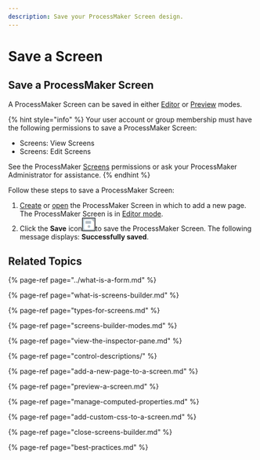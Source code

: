 ```yaml
---
description: Save your ProcessMaker Screen design.
---
```


# Save a Screen

## Save a ProcessMaker Screen

A ProcessMaker Screen can be saved in either [Editor](screens-builder-modes.md#editor-mode) or [Preview](screens-builder-modes.md#preview-mode) modes.

{% hint style="info" %}
Your user account or group membership must have the following permissions to save a ProcessMaker Screen:

* Screens: View Screens
* Screens: Edit Screens

See the ProcessMaker [Screens](../../../processmaker-administration/permission-descriptions-for-users-and-groups.md#screens) permissions or ask your ProcessMaker Administrator for assistance.
{% endhint %}

Follow these steps to save a ProcessMaker Screen:

1. [Create](../manage-forms/create-a-new-form.md) or [open](../manage-forms/view-all-forms.md) the ProcessMaker Screen in which to add a new page. The ProcessMaker Screen is in [Editor mode](screens-builder-modes.md#editor-mode).
2. Click the **Save** icon![](../../../.gitbook/assets/save-icon-processes.png)to save the ProcessMaker Screen. The following message displays: **Successfully saved**.

## Related Topics

{% page-ref page="../what-is-a-form.md" %}

{% page-ref page="what-is-screens-builder.md" %}

{% page-ref page="types-for-screens.md" %}

{% page-ref page="screens-builder-modes.md" %}

{% page-ref page="view-the-inspector-pane.md" %}

{% page-ref page="control-descriptions/" %}

{% page-ref page="add-a-new-page-to-a-screen.md" %}

{% page-ref page="preview-a-screen.md" %}

{% page-ref page="manage-computed-properties.md" %}

{% page-ref page="add-custom-css-to-a-screen.md" %}

{% page-ref page="close-screens-builder.md" %}

{% page-ref page="best-practices.md" %}

